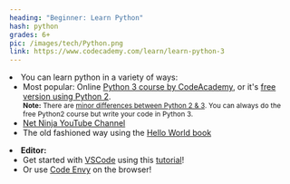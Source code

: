 ```yaml
---
heading: "Beginner: Learn Python"
hash: python
grades: 6+
pic: /images/tech/Python.png
link: https://www.codecademy.com/learn/learn-python-3
---
```

<li class="li2">You can learn python in a variety of ways:
<ul>

<li>Most popular: Online <a href="https://www.codecademy.com/learn/learn-python-3" target="_blank">Python 3 course by CodeAcademy</a>, or it's <a href="https://www.codecademy.com/learn/learn-python" target="_blank">free version using Python 2</a>. <br>
<div style="font-size:12px"><b>Note:</b> There are <a href="https://learn.onemonth.com/python-2-vs-python-3/">minor differences between Python 2 & 3</a>. You can always do the free Python2 course but write your code in Python 3. </div></li>

<li><a href="https://www.youtube.com/playlist?list=PL4cUxeGkcC9idu6GZ8EU_5B6WpKTdYZbK" target="_blank">Net Ninja YouTube Channel</a></li>

<li>The old fashioned way using the <a href="https://smile.amazon.com/Hello-World-Computer-Programming-Kids-dp-161729702X/dp/161729702X/" target="_blank">Hello World book</a></li>

</ul></li>

<li class="li2"><b>Editor:</b>
<ul>

<li>Get started with <a href="https://code.visualstudio.com/" target="_blank">VSCode</a> using this <a href="https://realpython.com/python-development-visual-studio-code/" target="_blank">tutorial</a>!</li>
<li>Or use <a href="https://codenvy.com/" target="_blank">Code Envy</a> on the browser!</li>

</ul></li>
